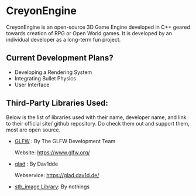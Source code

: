 # CreyonEngine
CreyonEngine is an open-source 3D Game Engine developed in C++ geared towards creation of RPG or Open World games. It is developed by an individual developer as a long-term fun project.

## Current Development Plans?
* Developing a Rendering System
* Integrating Bullet Physics
* User Interface

## Third-Party Libraries Used:
Below is the list of libraries used with their name, developer name, and link to their official site/ github repository. Do check them out and support them, most are open source.

* [GLFW](https://github.com/glfw/glfw) : By The GLFW Development Team
  
  Website: https://www.glfw.org/

* [glad](https://github.com/Dav1dde/glad) : By Dav1dde

  Webservice: https://glad.dav1d.de/

* [stb_image Library](https://github.com/nothings/stb): By nothings